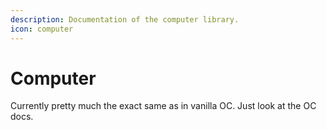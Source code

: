 ```yaml
---
description: Documentation of the computer library.
icon: computer
---
```


# Computer

Currently pretty much the exact same as in vanilla OC. Just look at the OC docs.

